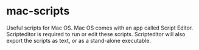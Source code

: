 # mac-scripts

Useful scripts for Mac OS. Mac OS comes with an app called Script Editor. Scripteditor is required to run or edit these scripts. Scripteditor will also export the scripts as text, or as a stand-alone executable.
